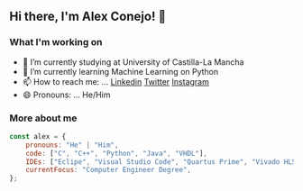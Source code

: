 ## Hi there, I'm Alex Conejo! 👋


### What I'm working on

- 🔭 I’m currently studying at University of Castilla-La Mancha
- 🌱 I’m currently learning Machine Learning on Python
- 📫 How to reach me: ... [Linkedin](www.linkedin.com/in/alex-conejo-martín-300b81193) [Twitter](https://twitter.com/alexconejo_glvz) [Instagram](https://www.instagram.com/alexconejom/) 
- 😄 Pronouns: ... He/Him


### More about me
```javascript
const alex = {
    pronouns: "He" | "Him",
    code: ["C", "C++", "Python", "Java", "VHDL"],
    IDEs: ["Eclipe", "Visual Studio Code", "Quartus Prime", "Vivado HLS", "Spyder3"]
    currentFocus: "Computer Engineer Degree",
};
```


